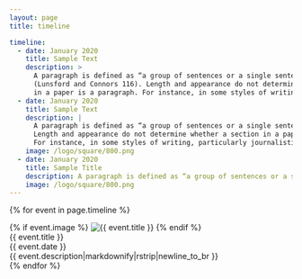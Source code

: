 ```yaml
---
layout: page
title: timeline

timeline:
  - date: January 2020
    title: Sample Text
    description: >
      A paragraph is defined as “a group of sentences or a single sentence that forms a unit” 
      (Lunsford and Connors 116). Length and appearance do not determine whether a section 
      in a paper is a paragraph. For instance, in some styles of writing, particularly journalistic styles, a paragraph can be just one sentence long.
  - date: January 2020
    title: Sample Text
    description: |
      A paragraph is defined as “a group of sentences or a single sentence that forms a unit” (Lunsford and Connors 116).
      Length and appearance do not determine whether a section in a paper is a paragraph.
      For instance, in some styles of writing, particularly journalistic styles, a paragraph can be just one sentence long.
    image: /logo/square/800.png
  - date: January 2020
    title: Sample Title
    description: A paragraph is defined as “a group of sentences or a single sentence that forms a unit” (Lunsford and Connors 116). Length and appearance do not determine whether a section in a paper is a paragraph. For instance, in some styles of writing, particularly journalistic styles, a paragraph can be just one sentence long.
    image: /logo/square/800.png
---
```


<!-- from https://cruip.com/3-examples-of-brilliant-vertical-timelines-with-tailwind-css/ -->

<!-- vertical line -->
<div class="space-y-8 relative before:absolute before:inset-0 before:ml-1.5 before:-translate-x-px md:before:mx-auto md:before:translate-x-0 before:h-full before:w-0.5 before:bg-gradient-to-b before:from-transparent before:via-slate-300 before:to-transparent">

  {% for event in page.timeline %}
  <div class="relative grid md:grid-cols-[1fr_0px_1fr] grid-cols-[0.75rem_1fr] gap-2 justify-items-center place-items-center group">
		<!-- image (optional) -->
    <div class="w-1/2 order-3 col-span-2 md:col-span-1 md:order-1 md:group-even:order-3">
      {% if event.image %}
      <img src="{{ event.image }}" alt="{{ event.title }}" class="border-t-[0.8rem] border-x-[0.6rem] border-b-[2.5rem] border-white">
      {% endif %}
    </div>
    <!-- dot icon -->
    <div class="w-3 h-3 rounded-full border border-white bg-[#27374C] shadow order-1 md:order-2 md:group-even:order-2 ">
    </div>
    <!-- card -->
    <div class="bg-[#181A1B] w-[calc(100%-2rem)]  p-4 rounded border border-[#27374C] shadow order-2 md:order-3 md:group-even:order-1">
      <div class="flex items-center justify-between space-x-2 mb-1">
        <div class="font-bold text-zinc-300">{{ event.title }}</div>
        <time class="font-caveat font-medium text-blue-400">{{ event.date }}</time>
      </div>
      <div class="text-[#9D9487] leading-tight not-prose">{{ event.description|markdownify|rstrip|newline_to_br }}</div>
    </div>
  </div>
  {% endfor %}

</div>